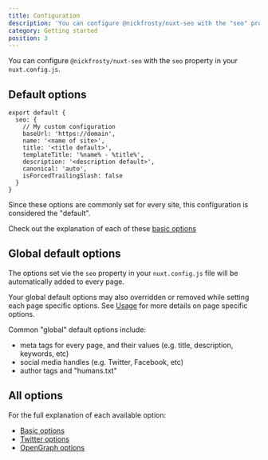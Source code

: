 ```yaml
---
title: Configuration
description: 'You can configure @nickfrosty/nuxt-seo with the "seo" property in your nuxt.config.js.'
category: Getting started
position: 3
---
```


You can configure `@nickfrosty/nuxt-seo` with the `seo` property in your `nuxt.config.js`.

## Default options

```js{}[nuxt.config.js]
export default {
  seo: {
    // My custom configuration
    baseUrl: 'https://domain',
    name: '<name of site>',
    title: '<title default>',
    templateTitle: '%name% - %title%',
    description: '<description default>',
    canonical: 'auto',
    isForcedTrailingSlash: false
  }
}
```

Since these options are commonly set for every site, this configuration is considered the "default".

<alert type="info">

Check out the explanation of each of these [basic options](/options/basic)

</alert>

## Global default options

The options set vie the `seo` property in your `nuxt.config.js` file will be automatically added to every page. 


<alert type="info">

Your global default options may also overridden or removed while setting each page specific options. See [Usage](/usage) for more details on page specific options.

</alert>

Common "global" default options include:

- meta tags for every page, and their values (e.g. title, description, keywords, etc)
- social media handles (e.g. Twitter, Facebook, etc)
- author tags and "humans.txt"

## All options

For the full explanation of each available option:

- [Basic options](/options/basic)
- [Twitter options](/options/twitter)
- [OpenGraph options](/options/opengraph)